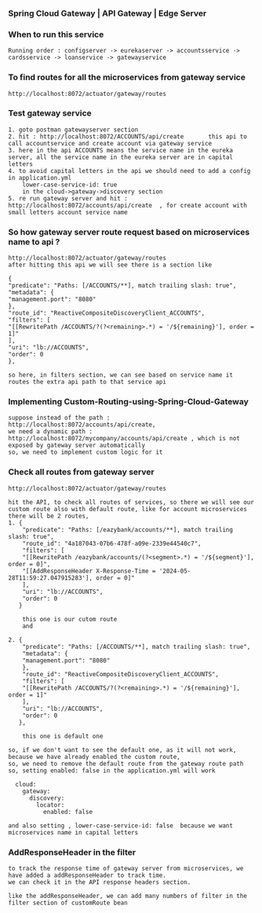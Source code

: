 ### Spring Cloud Gateway | API Gateway | Edge Server

### When to run this service
    Running order : configserver -> eurekaserver -> accountsservice -> cardsservice -> loanservice -> gatewayservice

### To find routes for all the microservices from gateway service
    http://localhost:8072/actuator/gateway/routes

### Test gateway service
    
    1. goto postman gatewayserver section
    2. hit : http://localhost:8072/ACCOUNTS/api/create       this api to call accountservice and create account via gateway service
    3. here in the api ACCOUNTS means the service name in the eureka server, all the service name in the eureka server are in capital letters
    4. to avoid capital letters in the api we should need to add a config in application.yml
        lower-case-service-id: true
        in the cloud->gateway->discovery section
    5. re run gateway server and hit : http://localhost:8072/accounts/api/create  , for create account with small letters account service name

### So how gateway server route request based on microservices name to api ?

    http://localhost:8072/actuator/gateway/routes
    after hitting this api we will see there is a section like
    
    {
    "predicate": "Paths: [/ACCOUNTS/**], match trailing slash: true",
    "metadata": {
    "management.port": "8080"
    },
    "route_id": "ReactiveCompositeDiscoveryClient_ACCOUNTS",
    "filters": [
    "[[RewritePath /ACCOUNTS/?(?<remaining>.*) = '/${remaining}'], order = 1]"
    ],
    "uri": "lb://ACCOUNTS",
    "order": 0
    },

    so here, in filters section, we can see based on service name it routes the extra api path to that service api


### Implementing Custom-Routing-using-Spring-Cloud-Gateway

    suppose instead of the path : http://localhost:8072/accounts/api/create,
    we need a dynamic path : http://localhost:8072/mycompany/accounts/api/create , which is not exposed by gateway server automatically
    so, we need to implement custom logic for it

### Check all routes from gateway server

    http://localhost:8072/actuator/gateway/routes

    hit the API, to check all routes of services, so there we will see our custom route also with default route, like for account microservices
    there will be 2 routes,
    1. {
        "predicate": "Paths: [/eazybank/accounts/**], match trailing slash: true",
        "route_id": "4a187043-07b6-478f-a09e-2339e44540c7",
        "filters": [
        "[[RewritePath /eazybank/accounts/(?<segment>.*) = '/${segment}'], order = 0]",
        "[[AddResponseHeader X-Response-Time = '2024-05-28T11:59:27.047915283'], order = 0]"
        ],
        "uri": "lb://ACCOUNTS",
        "order": 0
       }
        
        this one is our cutom route
        and

    2. {
        "predicate": "Paths: [/ACCOUNTS/**], match trailing slash: true",
        "metadata": {
        "management.port": "8080"
        },
        "route_id": "ReactiveCompositeDiscoveryClient_ACCOUNTS",
        "filters": [
        "[[RewritePath /ACCOUNTS/?(?<remaining>.*) = '/${remaining}'], order = 1]"
        ],
        "uri": "lb://ACCOUNTS",
        "order": 0
       },

        this one is default one

    so, if we don't want to see the default one, as it will not work, because we have already enabled the custom route,
    so, we need to remove the default route from the gateway route path
    so, setting enabled: false in the application.yml will work

      cloud:
        gateway:
          discovery:
            locator:
              enabled: false

    and also setting , lower-case-service-id: false  because we want microservices name in capital letters

### AddResponseHeader in the filter
    to track the response time of gateway server from microservices, we have added a addResponseHeader to track time.
    we can check it in the API response headers section.

    like the addResponseHeader, we can add many numbers of filter in the filter section of customRoute bean